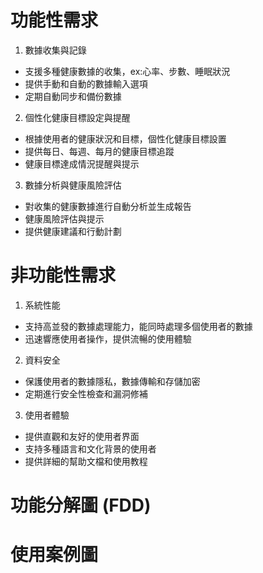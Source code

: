 # 功能性需求

1. 數據收集與記錄
 * 支援多種健康數據的收集，ex:心率、步數、睡眠狀況
 * 提供手動和自動的數據輸入選項
 * 定期自動同步和備份數據
2. 個性化健康目標設定與提醒
 * 根據使用者的健康狀況和目標，個性化健康目標設置
 * 提供每日、每週、每月的健康目標追蹤
 * 健康目標達成情況提醒與提示

3. 數據分析與健康風險評估
 * 對收集的健康數據進行自動分析並生成報告
 * 健康風險評估與提示
 * 提供健康建議和行動計劃

# 非功能性需求
1. 系統性能
 * 支持高並發的數據處理能力，能同時處理多個使用者的數據
 * 迅速響應使用者操作，提供流暢的使用體驗
2. 資料安全
* 保護使用者的數據隱私，數據傳輸和存儲加密
* 定期進行安全性檢查和漏洞修補
3. 使用者體驗
* 提供直觀和友好的使用者界面
* 支持多種語言和文化背景的使用者
* 提供詳細的幫助文檔和使用教程

# 功能分解圖 (FDD)

# 使用案例圖
